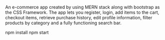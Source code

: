 <!-- SIMPLE DESCRIPTION -->

An e-commerce app created by using MERN stack along with bootstrap as the CSS Framework. The app lets you register, login, add items to the cart, checkout items, retrieve purchase history, edit profile information, filter products by category and a fully functioning search bar.

<!-- BUILD INSTRUCTIONS -->

npm install
npm start
